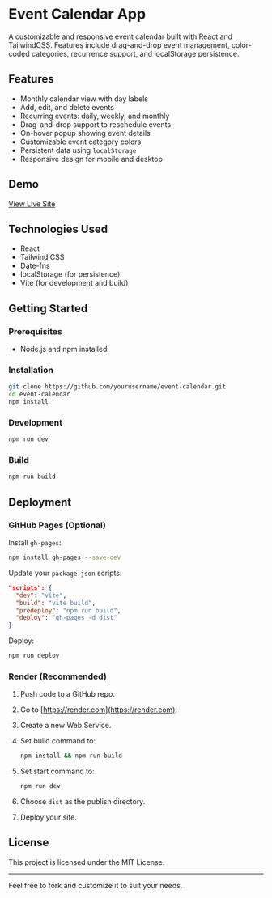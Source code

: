 # Event Calendar App

A customizable and responsive event calendar built with React and TailwindCSS. Features include drag-and-drop event management, color-coded categories, recurrence support, and localStorage persistence.

## Features

* Monthly calendar view with day labels
* Add, edit, and delete events
* Recurring events: daily, weekly, and monthly
* Drag-and-drop support to reschedule events
* On-hover popup showing event details
* Customizable event category colors
* Persistent data using `localStorage`
* Responsive design for mobile and desktop

## Demo

[View Live Site](https://calendar-events-l8xq.onrender.com)

## Technologies Used

* React
* Tailwind CSS
* Date-fns
* localStorage (for persistence)
* Vite (for development and build)

## Getting Started

### Prerequisites

* Node.js and npm installed

### Installation

```bash
git clone https://github.com/yourusername/event-calendar.git
cd event-calendar
npm install
```

### Development

```bash
npm run dev
```

### Build

```bash
npm run build
```

## Deployment

### GitHub Pages (Optional)

Install `gh-pages`:

```bash
npm install gh-pages --save-dev
```

Update your `package.json` scripts:

```json
"scripts": {
  "dev": "vite",
  "build": "vite build",
  "predeploy": "npm run build",
  "deploy": "gh-pages -d dist"
}
```

Deploy:

```bash
npm run deploy
```

### Render (Recommended)

1. Push code to a GitHub repo.
2. Go to [https://render.com](https://render.com).
3. Create a new Web Service.
4. Set build command to:

   ```bash
   npm install && npm run build
   ```
5. Set start command to:

   ```bash
   npm run dev
   ```
6. Choose `dist` as the publish directory.
7. Deploy your site.

## License

This project is licensed under the MIT License.

---

Feel free to fork and customize it to suit your needs.
